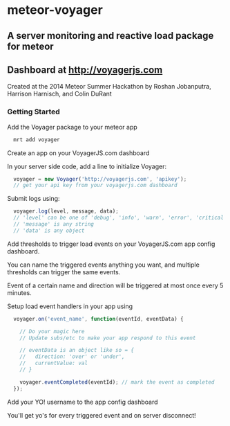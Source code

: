 meteor-voyager
==============

## A server monitoring and reactive load package for meteor

## Dashboard at http://voyagerjs.com

Created at the 2014 Meteor Summer Hackathon by
Roshan Jobanputra, Harrison Harnisch, and Colin DuRant


### Getting Started

Add the Voyager package to your meteor app
```javascript
  mrt add voyager
```

Create an app on your VoyagerJS.com dashboard


In your server side code, add a line to initialize Voyager:
```javascript
  voyager = new Voyager('http://voyagerjs.com', 'apikey');
  // get your api key from your voyagerjs.com dashboard
```


Submit logs using:
```javascript
  voyager.log(level, message, data);
  // 'level' can be one of 'debug', 'info', 'warn', 'error', 'critical'
  // 'message' is any string
  // 'data' is any object
```


Add thresholds to trigger load events on your VoyagerJS.com app config dashboard.

You can name the triggered events anything you want, and multiple thresholds can trigger the same events.

Event of a certain name and direction will be triggered at most once every 5 minutes.


Setup load event handlers in your app using

```javascript
  voyager.on('event_name', function(eventId, eventData) {

    // Do your magic here
    // Update subs/etc to make your app respond to this event

    // eventData is an object like so = {
    //   direction: 'over' or 'under',
    //   currentValue: val
    // }

    voyager.eventCompleted(eventId); // mark the event as completed
  });
```

Add your YO! username to the app config dashboard

You'll get yo's for every triggered event and on server disconnect!